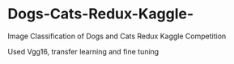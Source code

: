 # Dogs-Cats-Redux-Kaggle-

Image Classification of Dogs and Cats Redux Kaggle Competition

Used Vgg16, transfer learning and fine tuning

